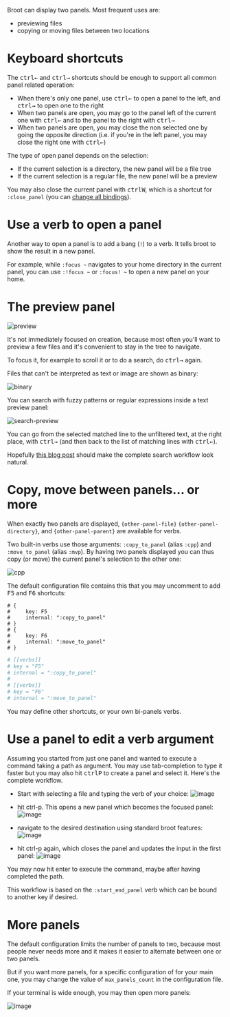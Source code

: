 Broot can display two panels. Most frequent uses are:

* previewing files
* copying or moving files between two locations

# Keyboard shortcuts

The <kbd>ctrl</kbd><kbd>←</kbd> and <kbd>ctrl</kbd><kbd>→</kbd> shortcuts should be enough to support all common panel related operation:

* When there's only one panel, use <kbd>ctrl</kbd><kbd>←</kbd> to open a panel to the left, and <kbd>ctrl</kbd><kbd>→</kbd> to open one to the right
* When two panels are open, you may go to the panel left of the current one with <kbd>ctrl</kbd><kbd>←</kbd> and to the panel to the right with <kbd>ctrl</kbd><kbd>→</kbd>
* When two panels are open, you may close the non selected one by going the opposite direction (i.e. if you're in the left panel, you may close the right one with <kbd>ctrl</kbd><kbd>←</kbd>)

The type of open panel depends on the selection:

* If the current selection is a directory, the new panel will be a file tree
* If the current selection is a regular file, the new panel will be a preview

You may also close the current panel with <kbd>ctrl</kbd><kbd>W</kbd>, which is a shortcut for `:close_panel` (you can [change all bindings](../conf_verbs/#keyboard-key)).

# Use a verb to open a panel

Another way to open a panel is to add a bang (`!`) to a verb. It tells broot to show the result in a new panel.

For example, while `:focus ~` navigates to your home directory in the current panel, you can use `:!focus ~` or `:focus! ~` to open a new panel on your home.

# The preview panel

![preview](img/20200716-preview.png)

It's not immediately focused on creation, because most often you'll want to preview a few files and it's convenient to stay in the tree to navigate.

To focus it, for example to scroll it or to do a search, do <kbd>ctrl</kbd><kbd>→</kbd> again.

Files that can't be interpreted as text or image are shown as binary:

![binary](img/2020081609-preview-binary.png)

You can search with fuzzy patterns or regular expressions inside a text preview panel:

![search-preview](img/20200727-search-preview.png)

You can go from the selected matched line to the unfiltered text, at the right place, with <kbd>ctrl</kbd><kbd>→</kbd> (and then back to the list of matching lines with <kbd>ctrl</kbd><kbd>←</kbd>).

Hopefully [this blog post](https://dystroy.org/blog/broot-c-search/) should make the complete search workflow look natural.

# Copy, move between panels... or more

When exactly two panels are displayed, `{other-panel-file}` `{other-panel-directory}`, and `{other-panel-parent}` are available for verbs.

Two built-in verbs use those arguments: `:copy_to_panel` (alias `:cpp`) and `:move_to_panel` (alias `:mvp`). By having two panels displayed you can thus copy (or move) the current panel's selection to the other one:

![cpp](img/20200525-cpp.png)

The default configuration file contains this that you may uncomment to add <kbd>F5</kbd> and <kbd>F6</kbd> shortcuts:


```Hjson
# {
#     key: F5
#     internal: ":copy_to_panel"
# }
# {
#     key: F6
#     internal: ":move_to_panel"
# }
```
```TOML
# [[verbs]]
# key = "F5"
# internal = ":copy_to_panel"
#
# [[verbs]]
# key = "F6"
# internal = ":move_to_panel"
```

You may define other shortcuts, or your own bi-panels verbs.

# Use a panel to edit a verb argument

Assuming you started from just one panel and wanted to execute a command taking a path as argument. You may use tab-completion to type it faster but you may also hit <kbd>ctrl</kbd><kbd>P</kbd> to create a panel and select it. Here's the complete workflow.

* Start with selecting a file and typing the verb of your choice:
![image](img/20200520-ctrlp-1.png)

* hit ctrl-p. This opens a new panel which becomes the focused panel:
![image](img/20200520-ctrlp-2.png)

* navigate to the desired destination using standard broot features:
![image](img/20200520-ctrlp-3.png)

* hit ctrl-p again, which closes the panel and updates the input in the first panel:
![image](img/20200520-ctrlp-4.png)

You may now hit enter to execute the command, maybe after having completed the path.

This workflow is based on the `:start_end_panel` verb which can be bound to another key if desired.

# More panels

The default configuration limits the number of panels to two, because most people never needs more and it makes it easier to alternate between one or two panels.

But if you want more panels, for a specific configuration of for your main one, you may change the value of `max_panels_count` in the configuration file.

If your terminal is wide enough, you may then open more panels:

![image](img/20200526-3-panels.png)



